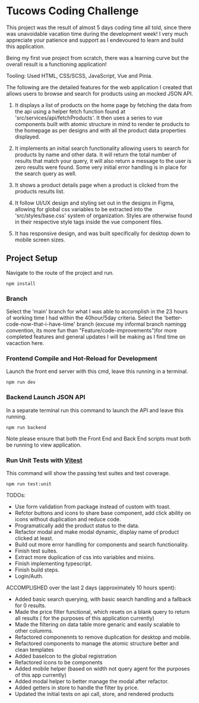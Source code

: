 # Tucows Coding Challenge

This project was the result of almost 5 days coding time all told, since there was unavoidable vacation time during the development week! I very much appreciate your patience and support as I endevoured to learn and build this application.

Being my first vue project from scratch, there was a learning curve but the overall result is a functioning application!

Tooling:
Used HTML, CSS/SCSS, JavaScript, Vue and Pinia.

The following are the detailed features for the web application I created that allows users to browse and search for products using an mocked JSON API.

1. It displays a list of products on the home page by fetching the data from the api using a helper fetch function found at 'src/services/api/fetchProducts'. It then uses a series to vue components built with atomic structure in mind to render te products to the homepage as per designs and with all the product data properties displayed.

2. It implements an initial search functionality allowing users to search for products by name and other data. It will return the total number of results that match your query, it will also return a message to the user is zero results were found. Some very initial error handling is in place for the search query as well.

3. It shows a product details page when a product is clicked from the products results list.

4. It follow UI/UX design and styling set out in the designs in Figma, allowing for global css variables to be extracted into the 'src/styles/base.css' system of organization. Styles are otherwise found in their respective style tags inside the vue component files.

5. It has responsive design, and was built specifically for desktop down to mobile screen sizes.

## Project Setup

Navigate to the route of the project and run.

```
npm install
```

### Branch

Select the 'main' branch for what I was able to accomplish in the 23 hours of working time I had within the 40hour/5day criteria.
Select the 'better-code-now-that-i-have-time' branch (excuse my informal branch namingg convention, its more fun than "Feature/code-improvements")for more completed features and general updates I will be making as I find time on vacaction here.

### Frontend Compile and Hot-Reload for Development

Launch the front end server with this cmd, leave this running in a terminal.

```
npm run dev
```

### Backend Launch JSON API

In a separate terminal run this command to launch the API and leave this running.

```
npm run backend
```

Note please ensure that both the Front End and Back End scripts must both be running to view application.

### Run Unit Tests with [Vitest](https://vitest.dev/)

This command will show the passing test suites and test coverage.

```
npm run test:unit
```

TODOs:

- Use form validation from package instead of custom with toast.
- Refctor buttons and icons to share base component, add click ability on icons without duplication and reduce code.
- Programatically add the product status to the data.
- Refactor modal and make modal dynamic, display name of product clicked at least.
- Build out more error handling for components and search functionality.
- Finish test suites.
- Extract more duplication of css into variables and mixins.
- Finish implementing typescript.
- Finish build steps.
- Login/Auth.

ACCOMPLISHED over the last 2 days (approximately 10 hours spent):

- Added basic search querying, with basic search handling and a fallback for 0 results.
- Made the price filter functional, which resets on a blank query to return all results ( for the purposes of this application currently)
- Made the filtering on data table more genaric and easily scalable to other columms.
- Refactored componennts to remove duplication for desktop and mobile.
- Refactored components to manage the atomic structure better and clean templates
- Added baseIcon to the global registration
- Refactored icons to be components
- Added mobile helper (based on width not query agent for the purposes of this app currently)
- Added modal helper to better manage the modal after refactor.
- Added getters in store to handle the filter by price.
- Updated the initial tests on api call, store, and rendered products
